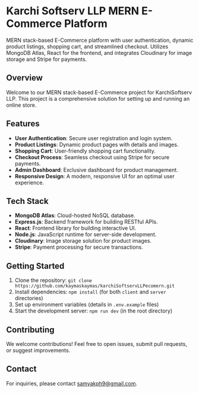 # Karchi Softserv LLP MERN E-Commerce Platform
MERN stack-based E-Commerce platform with user authentication, dynamic product listings, shopping cart, and streamlined checkout. Utilizes MongoDB Atlas, React for the frontend, and integrates Cloudinary for image storage and Stripe for payments.

## Overview

Welcome to our MERN stack-based E-Commerce project for KarchiSoftserv LLP. 
This project is a comprehensive solution for setting up and running an online store.

## Features

- **User Authentication**: Secure user registration and login system.
- **Product Listings**: Dynamic product pages with details and images.
- **Shopping Cart**: User-friendly shopping cart functionality.
- **Checkout Process**: Seamless checkout using Stripe for secure payments.
- **Admin Dashboard**: Exclusive dashboard for product management.
- **Responsive Design**: A modern, responsive UI for an optimal user experience.

## Tech Stack

- **MongoDB Atlas**: Cloud-hosted NoSQL database.
- **Express.js**: Backend framework for building RESTful APIs.
- **React**: Frontend library for building interactive UI.
- **Node.js**: JavaScript runtime for server-side development.
- **Cloudinary**: Image storage solution for product images.
- **Stripe**: Payment processing for secure transactions.

## Getting Started

1. Clone the repository: `git clone https://github.com/kaymaskaymas/karchiSoftservLLPecomern.git`
2. Install dependencies: `npm install` (for both `client` and `server` directories)
3. Set up environment variables (details in `.env.example` files)
4. Start the development server: `npm run dev` (in the root directory)

## Contributing

We welcome contributions! Feel free to open issues, submit pull requests, or suggest improvements.


## Contact

For inquiries, please contact samyakph9@gmail.com.

